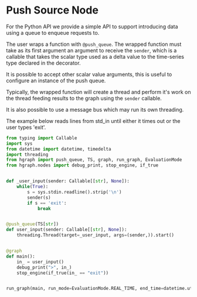 Push Source Node
================

For the Python API we provide a simple API to support introducing data
using a queue to enqueue requests to.

The user wraps a function with ``@push_queue``. The wrapped function
must take as its first argument an argument to receive the ``sender``, which
is a callable that takes the scalar type used as a delta value to the time-series
type declared in the decorator.

It is possible to accept other scalar value arguments, this is useful to configure
an instance of the push queue.

Typically, the wrapped function will create a thread and perform it's work on 
the thread feeding results to the graph using the ``sender`` callable.

It is also possible to use a message bus which may run its own threading.

The example below reads lines from std_in until either it times out or the
user types 'exit'.

```python
from typing import Callable
import sys
from datetime import datetime, timedelta
import threading
from hgraph import push_queue, TS, graph, run_graph, EvaluationMode
from hgraph.nodes import debug_print, stop_engine, if_true


def _user_input(sender: Callable[[str], None]):
    while(True):
        s = sys.stdin.readline().strip('\n')
        sender(s)
        if s == 'exit':
            break


@push_queue(TS[str])
def user_input(sender: Callable[[str], None]):
    threading.Thread(target=_user_input, args=(sender,)).start()


@graph
def main():
    in_ = user_input()
    debug_print(">", in_)
    stop_engine(if_true(in_ == "exit"))


run_graph(main, run_mode=EvaluationMode.REAL_TIME, end_time=datetime.utcnow() + timedelta(minutes=2))
```
